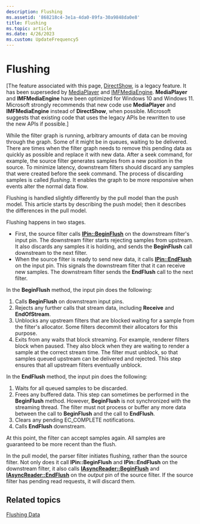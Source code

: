 ```yaml
---
description: Flushing
ms.assetid: '868218c4-3e1a-4da0-89fa-30a9848da0e8'
title: Flushing
ms.topic: article
ms.date: 4/26/2023
ms.custom: UpdateFrequency5
---
```


# Flushing

\[The feature associated with this page, [DirectShow](/windows/win32/directshow/directshow), is a legacy feature. It has been superseded by [MediaPlayer](/uwp/api/Windows.Media.Playback.MediaPlayer) and [IMFMediaEngine](/windows/win32/api/mfmediaengine/nn-mfmediaengine-imfmediaengine). **MediaPlayer** and **IMFMediaEngine** have been optimized for Windows 10 and Windows 11. Microsoft strongly recommends that new code use **MediaPlayer** and **IMFMediaEngine** instead of **DirectShow**, when possible. Microsoft suggests that existing code that uses the legacy APIs be rewritten to use the new APIs if possible.\]

While the filter graph is running, arbitrary amounts of data can be moving through the graph. Some of it might be in queues, waiting to be delivered. There are times when the filter graph needs to remove this pending data as quickly as possible and replace it with new data. After a seek command, for example, the source filter generates samples from a new position in the source. To minimize latency, downstream filters should discard any samples that were created before the seek command. The process of discarding samples is called *flushing*. It enables the graph to be more responsive when events alter the normal data flow.

Flushing is handled slightly differently by the pull model than the push model. This article starts by describing the push model; then it describes the differences in the pull model.

Flushing happens in two stages.

-   First, the source filter calls [**IPin::BeginFlush**](/windows/desktop/api/Strmif/nf-strmif-ipin-beginflush) on the downstream filter's input pin. The downstream filter starts rejecting samples from upstream. It also discards any samples it is holding, and sends the **BeginFlush** call downstream to the next filter.
-   When the source filter is ready to send new data, it calls [**IPin::EndFlush**](/windows/desktop/api/Strmif/nf-strmif-ipin-endflush) on the input pin. This signals the downstream filter that it can receive new samples. The downstream filter sends the **EndFlush** call to the next filter.

In the **BeginFlush** method, the input pin does the following:

1.  Calls **BeginFlush** on downstream input pins.
2.  Rejects any further calls that stream data, including **Receive** and **EndOfStream**.
3.  Unblocks any upstream filters that are blocked waiting for a sample from the filter's allocator. Some filters decommit their allocators for this purpose.
4.  Exits from any waits that block streaming. For example, renderer filters block when paused. They also block when they are waiting to render a sample at the correct stream time. The filter must unblock, so that samples queued upstream can be delivered and rejected. This step ensures that all upstream filters eventually unblock.

In the **EndFlush** method, the input pin does the following:

1.  Waits for all queued samples to be discarded.
2.  Frees any buffered data. This step can sometimes be performed in the **BeginFlush** method. However, **BeginFlush** is not synchronized with the streaming thread. The filter must not process or buffer any more data between the call to **BeginFlush** and the call to **EndFlush**.
3.  Clears any pending EC\_COMPLETE notifications.
4.  Calls **EndFlush** downstream.

At this point, the filter can accept samples again. All samples are guaranteed to be more recent than the flush.

In the pull model, the parser filter initiates flushing, rather than the source filter. Not only does it call **IPin::BeginFlush** and **IPin::EndFlush** on the downstream filter, it also calls [**IAsyncReader::BeginFlush**](/windows/desktop/api/Strmif/nf-strmif-iasyncreader-beginflush) and [**IAsyncReader::EndFlush**](/windows/desktop/api/Strmif/nf-strmif-iasyncreader-endflush) on the *output* pin of the source filter. If the source filter has pending read requests, it will discard them.

## Related topics

<dl> <dt>

[Flushing Data](flushing-data.md)
</dt> </dl>

 

 



